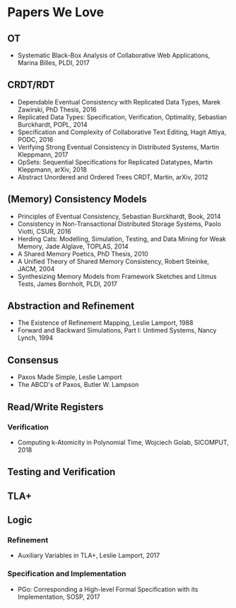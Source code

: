# Papers We Love

## OT
- Systematic Black-Box Analysis of Collaborative Web Applications, Marina Billes, PLDI, 2017

## CRDT/RDT
- Dependable Eventual Consistency with Replicated Data Types, Marek Zawirski, PhD Thesis, 2016
- Replicated Data Types: Specification, Verification, Optimality, Sebastian Burckhardt, POPL, 2014
- Specification and Complexity of Collaborative Text Editing, Hagit Attiya, PODC, 2016
- Verifying Strong Eventual Consistency in Distributed Systems, Martin Kleppmann, 2017
- OpSets: Sequential Specifications for Replicated Datatypes, Martin Kleppmann, arXiv, 2018
- Abstract Unordered and Ordered Trees CRDT, Martin, arXiv, 2012

## (Memory) Consistency Models
- Principles of Eventual Consistency, Sebastian Burckhardt, Book, 2014
- Consistency in Non-Transactional Distributed Storage Systems, Paolo Viotti, CSUR, 2016
- Herding Cats: Modelling, Simulation, Testing, and Data Mining for Weak Memory, Jade Alglave, TOPLAS, 2014
- A Shared Memory Poetics, PhD Thesis, 2010
- A Unified Theory of Shared Memory Consistency, Robert Steinke, JACM, 2004
- Synthesizing Memory Models from Framework Sketches and Litmus Tests, James Bornholt, PLDI, 2017

## Abstraction and Refinement
- The Existence of Refinement Mapping, Leslie Lamport, 1988
- Forward and Backward Simulations, Part I: Untimed Systems, Nancy Lynch, 1994

## Consensus
- Paxos Made Simple, Leslie Lamport
- The ABCD's of Paxos, Butler W. Lampson

## Read/Write Registers
### Verification
- Computing k-Atomicity in Polynomial Time, Wojciech Golab, SICOMPUT, 2018

## Testing and Verification

## TLA+

## Logic

### Refinement
- Auxiliary Variables in TLA+, Leslie Lamport, 2017

### Specification and Implementation
- PGo: Corresponding a High-level Formal Specification with its Implementation, SOSP, 2017
